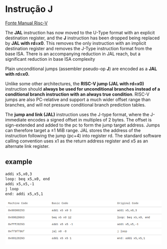 # Instrução J

[Fonte Manual Risc-V](https://riscv.org//wp-content/uploads/2017/05/riscv-spec-v2.2.pdf)

The **JAL** instruction has now moved to the U-Type format with an explicit destination
register, and the **J** instruction has been dropped being replaced by **JAL with rd=x0**. This
removes the only instruction with an implicit destination register and removes the J-Type
instruction format from the base ISA. There is an accompanying reduction in JAL reach, but
a significant reduction in base ISA complexity

Plain unconditional jumps (assembler pseudo-op **J**) are encoded as a **JAL with rd=x0.**

Unlike some other architectures, the **RISC-V jump (JAL with rd=x0)** instruction should **always
be used for unconditional branches instead of a conditional branch instruction with an always true condition**. RISC-V jumps are also PC-relative and support a much wider offset range than
branches, and will not pressure conditional branch prediction tables.


The **jump and link (JAL)** instruction uses the J-type format, where the J-immediate encodes a
signed offset in multiples of 2 bytes. The offset is sign-extended and added to the pc to form the
jump target address. Jumps can therefore target a ±1 MiB range. JAL stores the address of the
instruction following the jump (pc+4) into register rd. The standard software calling convention
uses x1 as the return address register and x5 as an alternate link register.

## example

```
addi x5,x0,3
loop: beq x5,x0, end
addi x5,x5,-1
j loop
end: addi x5,x5,1
```
![](https://raw.githubusercontent.com/arduinoufv/inf250/master/Processador_single_RISCV/Desvio_Incondicional/Screenshot%20from%202022-02-08%2015-18-05.png)
